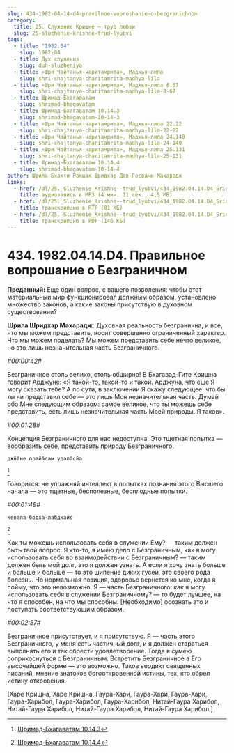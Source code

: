 ```yaml
---
slug: 434-1982-04-14-d4-pravilnoe-voproshanie-o-bezgranichnom
category:
  title: 25. Служение Кришне — труд любви
  slug: 25-sluzhenie-krishne-trud-lyubvi
tags:
  - title: "1982.04"
    slug: 1982-04
  - title: Дух служения
    slug: duh-sluzheniya
  - title: «Шри Чайтанья-чаритамрита», Мадхья-лила
    slug: shri-chajtanya-charitamrita-madhya-lila
  - title: «Шри Чайтанья-чаритамрита», Мадхья-лила 8.67
    slug: shri-chajtanya-charitamrita-madhya-lila-8-67
  - title: Шримад-Бхагаватам
    slug: shrimad-bhagavatam
  - title: Шримад-Бхагаватам 10.14.3
    slug: shrimad-bhagavatam-10-14-3
  - title: «Шри Чайтанья-чаритамрита», Мадхья-лила 22.22
    slug: shri-chajtanya-charitamrita-madhya-lila-22-22
  - title: «Шри Чайтанья-чаритамрита», Мадхья-лила 24.140
    slug: shri-chajtanya-charitamrita-madhya-lila-24-140
  - title: «Шри Чайтанья-чаритамрита», Мадхья-лила 25.131
    slug: shri-chajtanya-charitamrita-madhya-lila-25-131
  - title: Шримад-Бхагаватам 10.14.4
    slug: shrimad-bhagavatam-10-14-4
author: Шрила Бхакти Ракшак Шридхар Дев-Госвами Махарадж
links:
  - href: /dl/25._Sluzhenie_Krishne--trud_lyubvi/434_1982.04.14.D4_SridharMj_Pravilnoe_voproshanie_o_Bezgranichnom.mp3
    title: аудиозапись в MP3 (4 мин. 11 сек., 4,5 МБ)
  - href: /dl/25._Sluzhenie_Krishne--trud_lyubvi/434_1982.04.14.D4_SridharMj_Pravilnoe_voproshanie_o_Bezgranichnom.rtf
    title: транскрипцию в RTF (81 КБ)
  - href: /dl/25._Sluzhenie_Krishne--trud_lyubvi/434_1982.04.14.D4_SridharMj_Pravilnoe_voproshanie_o_Bezgranichnom.pdf
    title: транскрипцию в PDF (146 КБ)
---
```


# 434. 1982.04.14.D4. Правильное вопрошание о Безграничном

**Преданный:** Еще один вопрос, с вашего позволения: чтобы этот материальный мир функционировал должным образом, установлено множество законов, а какие законы присутствую в духовном существовании?

**Шрила Шридхар Махарадж:** Духовная реальность безгранична, и все, что мы можем представить, носит совершенно ограниченный характер. Что мы можем поделать? Мы можем представить себе нечто великое, но это лишь незначительная часть Безграничного.

*#00:00:42#*

Безграничное столь велико, столь обширно! В Бхагавад-Гите Кришна говорит Арджуне: «Я такой-то, такой-то и такой. Арджуна, что еще Я могу сказать тебе? А по сути, в заключении Я скажу следующее: что бы ты ни представил себе — это лишь Моя незначительная часть. Думай обо Мне следующим образом: самое великое, что ты можешь себе представить, есть лишь незначительная часть Моей природы. Я таков».

*#00:01:28#*

Концепция Безграничного для нас недоступна. Это тщетная попытка — вообразить себе, представить природу Безграничного.

    джн̃а̄не прайа̄сам удапа̄сйа
[^_ftn1]

Говорится: не упражняй интеллект в попытках познания этого Высшего начала — это тщетные, бесполезные, бесплодные попытки.

*#00:01:49#*

    кевала-бодха-лабдхайе
[^_ftn2]

Как ты можешь использовать себя в служении Ему? — таким должен быть твой вопрос. Я кто-то, я имею дело с Безграничным, как я могу использовать себя во взаимодействии с Безграничным? — таким должен быть мой долг, это я должен узнать. А если я хочу знать больше и больше и больше — то это шипение диких гусей, это своего рода болезнь. Но нормальная позиция, здоровье вернется ко мне, когда я пойму, что это невозможно. Я — часть Безграничного: как я могу использовать себя в служении Безграничному? — то будет лучшее, на что я способен, на что мы способны. [Необходимо] осознать это и поступать соответствующим образом.

*#00:02:57#*

Безграничное присутствует, и я присутствую. Я — часть этого Безграничного, у меня есть частичный долг, и я должен стараться выполнять его и так обрести удовлетворение. Тогда я сумею соприкоснуться с Безграничным. Встретить Безграничное в Его высочайшей форме — это возможно. Таков вердикт священных писаний, мнение знатоков богооткровенной истины, тех, кто обрел истину откровения.

[Харе Кришна, Харе Кришна, Гаура-Хари, Гаура-Хари, Гаура-Хари, Гаура-Харибол, Гаура-Харибол, Гаура-Харибол, Нитай-Гаура Харибол, Нитай-Гаура Харибол, Нитай-Гаура Харибол, Нитай-Гаура Харибол.]



[^_ftn1]: [Шримад-Бхагаватам 10.14.3](../notes/shrimad-bhagavatam/shrimad-bhagavatam-10-14-3.md)

[^_ftn2]: [Шримад-Бхагаватам 10.14.4](../notes/shrimad-bhagavatam/shrimad-bhagavatam-10-14-4.md)
